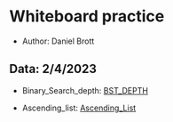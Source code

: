 # Whiteboard practice

- Author: Daniel Brott

## Data: 2/4/2023

- Binary_Search_depth: [BST_DEPTH](./whiteboard_images/binary_tree_depth.jpg)

- Ascending_list: [Ascending_List](./whiteboard_images/ascending_list.jpg)